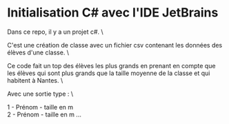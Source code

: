 # Initialisation C# avec l'IDE JetBrains

Dans ce repo, il y a un projet c#. \

C'est une création de classe avec un fichier csv contenant les données des élèves d'une classe. \

Ce code fait un top des élèves les plus grands en prenant en compte que les élèves qui sont plus grands que la taille moyenne de la classe et qui habitent à Nantes. \

Avec une sortie type : \

1 - Prénom - taille en m \
2 - Prénom - taille en m ...
